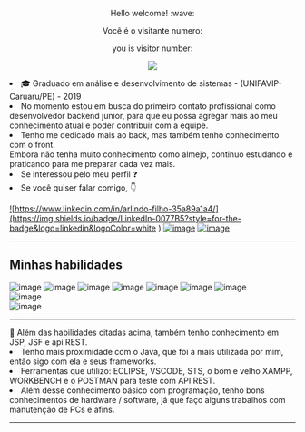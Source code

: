 <p align="center">Hello welcome!  :wave:  </p>
<p align="center">Você é o visitante numero:</p>
<p align="center">you is visitor number:</p>
<p align="center">  <img alingn="center" src="https://profile-counter.glitch.me/SeuPerfildoGitHub/count.svg" /></p>


<li>🎓 Graduado em análise e desenvolvimento de sistemas - (UNIFAVIP-Caruaru/PE) - 2019
<br>
<li>No momento estou em busca do primeiro contato profissional como desenvolvedor backend junior, para que eu possa agregar mais ao meu conhecimento atual e poder contribuir com a equipe.
<li>Tenho me dedicado mais ao back, mas também tenho conhecimento com o front.
 <br>
Embora não tenha muito conhecimento como almejo, continuo estudando e praticando para me preparar cada vez mais. 

<li>Se interessou pelo meu perfil ❓

<li>Se você quiser falar comigo, 👇

<a href="https://www.linkedin.com/in/arlindo-filho-35a89a1a4/"> ![https://www.linkedin.com/in/arlindo-filho-35a89a1a4/](https://img.shields.io/badge/LinkedIn-0077B5?style=for-the-badge&logo=linkedin&logoColor=white
)</a>
<a href="https://api.whatsapp.com/send?phone=5581992870704&text=Oi%2C%20eu%20venho%20do%20git.">
![image](https://img.shields.io/badge/WhatsApp-25D366?style=for-the-badge&logo=whatsapp&logoColor=white
)</a>
<a href="https://www.instagram.com/afilho_/">![image](https://img.shields.io/badge/Instagram-E4405F?style=for-the-badge&logo=instagram&logoColor=white
)</a>
<br>
<hr/>
 
## Minhas habilidades

 ![image](https://img.shields.io/badge/Java-ED8B00?style=for-the-badge&logo=java&logoColor=white
)
 ![image](https://img.shields.io/badge/C-00599C?style=for-the-badge&logo=c&logoColor=white
)
 ![image](https://img.shields.io/badge/HTML5-E34F26?style=for-the-badge&logo=html5&logoColor=white
)
 ![image](https://img.shields.io/badge/CSS3-1572B6?style=for-the-badge&logo=css3&logoColor=white
)
 ![image](https://img.shields.io/badge/Bootstrap-563D7C?style=for-the-badge&logo=bootstrap&logoColor=white
)
 ![image](https://img.shields.io/badge/MySQL-00000F?style=for-the-badge&logo=mysql&logoColor=white
)
 ![image](https://img.shields.io/badge/JavaScript-F7DF1E?style=for-the-badge&logo=javascript&logoColor=black
)<br>
![image](https://img.shields.io/badge/Spring-6DB33F?style=for-the-badge&logo=spring&logoColor=white
)<br>
![image](https://img.shields.io/badge/jQuery-0769AD?style=for-the-badge&logo=jquery&logoColor=white)

<hr>
👷 Além das habilidades citadas acima, também tenho conhecimento em JSP, JSF e api REST.
<br>
<li>Tenho mais proximidade com o Java, que foi a mais utilizada por mim, então sigo com ela e seus frameworks.

<li>Ferramentas que utilizo: ECLIPSE, VSCODE, STS, o bom e velho XAMPP, WORKBENCH e o POSTMAN para teste com API REST.

<li>Além desse conhecimento básico com programação, tenho bons conhecimentos de hardware / software, já que faço alguns trabalhos com manutenção de PCs e afins.

<hr>

